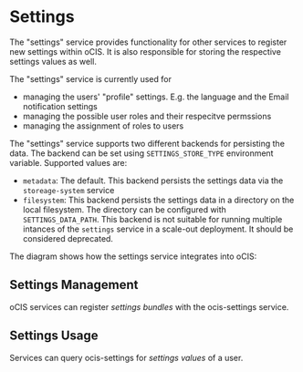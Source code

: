 # Settings

The "settings" service provides functionality for other services to register
new settings within oCIS. It is also responsible for storing the respective settings
values as well.

The "settings" service is currently used for
* managing the users' "profile" settings. E.g. the language and the Email notification
  settings
* managing the possible user roles and their respecitve permssions
* managing the assignment of roles to users

The "settings" service supports two different backends for persisting the data. The backend
can be set using `SETTINGS_STORE_TYPE` environment variable. Supported values are:

* `metadata`: The default. This backend persists the settings data via the `storeage-system` service
* `filesystem`: This backend persists the settings data in a directory on the local filesystem.
  The directory can be configured with `SETTINGS_DATA_PATH`. This backend is not suitable for running
  multiple intances of the `settings` service in a scale-out deployment. It should be considered
  deprecated.

<!--- Note: The diagramm is outdate, leaving it here for a future rework
The diagram shows how the settings service integrates into oCIS:

```mermaid
graph TD
    ows ---|"listSettingsBundles(),<br>saveSettingsValue(value)"| os[ocis-settings]
    owc ---|"listSettingsValues()"| sdk[oC SDK]
    sdk --- sdks{ocis-settings<br>available?}
    sdks ---|"yes"| os
    sdks ---|"no"| defaults[Use set of<br>default values]
    oa[oCIS services<br>e.g. ocis-accounts] ---|"saveSettingsBundle(bundle)"| os
```
-->

The diagram shows how the settings service integrates into oCIS:

## Settings Management

oCIS services can register *settings bundles* with the ocis-settings service.

## Settings Usage

Services can query ocis-settings for *settings values* of a user.
